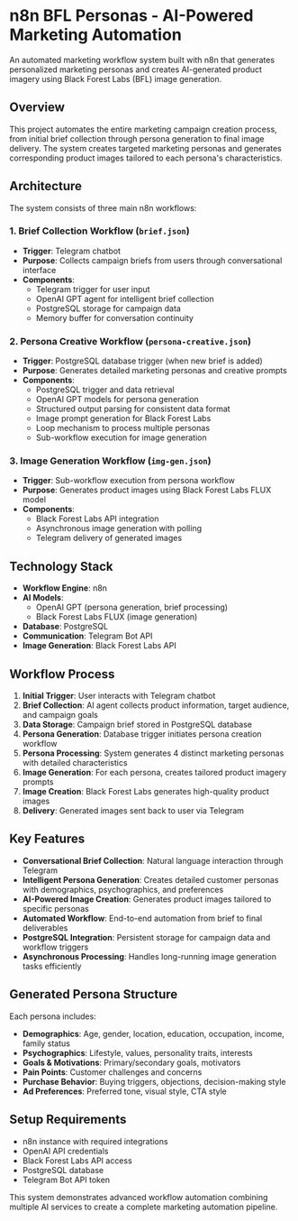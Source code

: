 # n8n BFL Personas - AI-Powered Marketing Automation

An automated marketing workflow system built with n8n that generates personalized marketing personas and creates AI-generated product imagery using Black Forest Labs (BFL) image generation.

## Overview

This project automates the entire marketing campaign creation process, from initial brief collection through persona generation to final image delivery. The system creates targeted marketing personas and generates corresponding product images tailored to each persona's characteristics.

## Architecture

The system consists of three main n8n workflows:

### 1. Brief Collection Workflow (`brief.json`)
- **Trigger**: Telegram chatbot
- **Purpose**: Collects campaign briefs from users through conversational interface
- **Components**:
  - Telegram trigger for user input
  - OpenAI GPT agent for intelligent brief collection
  - PostgreSQL storage for campaign data
  - Memory buffer for conversation continuity

### 2. Persona Creative Workflow (`persona-creative.json`)
- **Trigger**: PostgreSQL database trigger (when new brief is added)
- **Purpose**: Generates detailed marketing personas and creative prompts
- **Components**:
  - PostgreSQL trigger and data retrieval
  - OpenAI GPT models for persona generation
  - Structured output parsing for consistent data format
  - Image prompt generation for Black Forest Labs
  - Loop mechanism to process multiple personas
  - Sub-workflow execution for image generation

### 3. Image Generation Workflow (`img-gen.json`)
- **Trigger**: Sub-workflow execution from persona workflow
- **Purpose**: Generates product images using Black Forest Labs FLUX model
- **Components**:
  - Black Forest Labs API integration
  - Asynchronous image generation with polling
  - Telegram delivery of generated images

## Technology Stack

- **Workflow Engine**: n8n
- **AI Models**: 
  - OpenAI GPT (persona generation, brief processing)
  - Black Forest Labs FLUX (image generation)
- **Database**: PostgreSQL
- **Communication**: Telegram Bot API
- **Image Generation**: Black Forest Labs API

## Workflow Process

1. **Initial Trigger**: User interacts with Telegram chatbot
2. **Brief Collection**: AI agent collects product information, target audience, and campaign goals
3. **Data Storage**: Campaign brief stored in PostgreSQL database
4. **Persona Generation**: Database trigger initiates persona creation workflow
5. **Persona Processing**: System generates 4 distinct marketing personas with detailed characteristics
6. **Image Generation**: For each persona, creates tailored product imagery prompts
7. **Image Creation**: Black Forest Labs generates high-quality product images
8. **Delivery**: Generated images sent back to user via Telegram

## Key Features

- **Conversational Brief Collection**: Natural language interaction through Telegram
- **Intelligent Persona Generation**: Creates detailed customer personas with demographics, psychographics, and preferences
- **AI-Powered Image Creation**: Generates product images tailored to specific personas
- **Automated Workflow**: End-to-end automation from brief to final deliverables
- **PostgreSQL Integration**: Persistent storage for campaign data and workflow triggers
- **Asynchronous Processing**: Handles long-running image generation tasks efficiently

## Generated Persona Structure

Each persona includes:
- **Demographics**: Age, gender, location, education, occupation, income, family status
- **Psychographics**: Lifestyle, values, personality traits, interests
- **Goals & Motivations**: Primary/secondary goals, motivators
- **Pain Points**: Customer challenges and concerns
- **Purchase Behavior**: Buying triggers, objections, decision-making style
- **Ad Preferences**: Preferred tone, visual style, CTA style

## Setup Requirements

- n8n instance with required integrations
- OpenAI API credentials
- Black Forest Labs API access
- PostgreSQL database
- Telegram Bot API token

This system demonstrates advanced workflow automation combining multiple AI services to create a complete marketing automation pipeline.